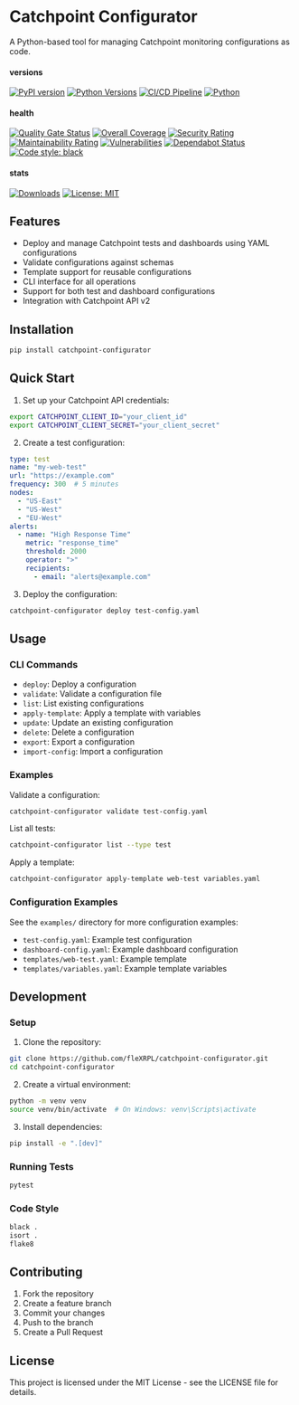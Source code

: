 # Catchpoint Configurator

A Python-based tool for managing Catchpoint monitoring configurations as code.

#### versions

[![PyPI version](https://img.shields.io/pypi/v/catchpoint-configurator.svg)](https://pypi.org/project/catchpoint-configurator/)
[![Python Versions](https://img.shields.io/badge/python-3.9%20%7C%203.10%20%7C%203.11%20%7C%203.12-blue)](https://www.python.org/downloads/)
[![CI/CD Pipeline](https://github.com/fleXRPL/catchpoint-configurator/actions/workflows/workflow.yml/badge.svg)](https://github.com/fleXRPL/catchpoint-configurator/actions/workflows/workflow.yml)
[![Python](https://img.shields.io/pypi/pyversions/catchpoint-configurator.svg)](https://pypi.org/project/catchpoint-configurator/)

#### health

[![Quality Gate Status](https://sonarcloud.io/api/project_badges/measure?project=fleXRPL_catchpoint-configurator&metric=alert_status)](https://sonarcloud.io/summary/new_code?id=fleXRPL_catchpoint-configurator)
[![Overall Coverage](https://sonarcloud.io/api/project_badges/measure?project=fleXRPL_catchpoint-configurator&metric=coverage)](https://sonarcloud.io/summary/new_code?id=fleXRPL_catchpoint-configurator)
[![Security Rating](https://sonarcloud.io/api/project_badges/measure?project=fleXRPL_catchpoint-configurator&metric=security_rating)](https://sonarcloud.io/summary/new_code?id=fleXRPL_catchpoint-configurator)
[![Maintainability Rating](https://sonarcloud.io/api/project_badges/measure?project=fleXRPL_catchpoint-configurator&metric=sqale_rating)](https://sonarcloud.io/summary/new_code?id=fleXRPL_catchpoint-configurator)
[![Vulnerabilities](https://sonarcloud.io/api/project_badges/measure?project=fleXRPL_catchpoint-configurator&metric=vulnerabilities)](https://sonarcloud.io/summary/new_code?id=fleXRPL_catchpoint-configurator)
[![Dependabot Status](https://img.shields.io/badge/Dependabot-enabled-success.svg)](https://github.com/fleXRPL/catchpoint-configurator/blob/main/.github/dependabot.yml)
[![Code style: black](https://img.shields.io/badge/code%20style-black-000000.svg)](https://github.com/psf/black)

#### stats

[![Downloads](https://pepy.tech/badge/catchpoint-configurator)](https://pepy.tech/project/catchpoint-configurator)
[![License: MIT](https://img.shields.io/badge/License-MIT-yellow.svg)](https://opensource.org/licenses/MIT)

## Features

- Deploy and manage Catchpoint tests and dashboards using YAML configurations
- Validate configurations against schemas
- Template support for reusable configurations
- CLI interface for all operations
- Support for both test and dashboard configurations
- Integration with Catchpoint API v2

## Installation

```bash
pip install catchpoint-configurator
```

## Quick Start

1. Set up your Catchpoint API credentials:

```bash
export CATCHPOINT_CLIENT_ID="your_client_id"
export CATCHPOINT_CLIENT_SECRET="your_client_secret"
```

2. Create a test configuration:

```yaml
type: test
name: "my-web-test"
url: "https://example.com"
frequency: 300  # 5 minutes
nodes:
  - "US-East"
  - "US-West"
  - "EU-West"
alerts:
  - name: "High Response Time"
    metric: "response_time"
    threshold: 2000
    operator: ">"
    recipients:
      - email: "alerts@example.com"
```

3. Deploy the configuration:

```bash
catchpoint-configurator deploy test-config.yaml
```

## Usage

### CLI Commands

- `deploy`: Deploy a configuration
- `validate`: Validate a configuration file
- `list`: List existing configurations
- `apply-template`: Apply a template with variables
- `update`: Update an existing configuration
- `delete`: Delete a configuration
- `export`: Export a configuration
- `import-config`: Import a configuration

### Examples

Validate a configuration:
```bash
catchpoint-configurator validate test-config.yaml
```

List all tests:
```bash
catchpoint-configurator list --type test
```

Apply a template:
```bash
catchpoint-configurator apply-template web-test variables.yaml
```

### Configuration Examples

See the `examples/` directory for more configuration examples:
- `test-config.yaml`: Example test configuration
- `dashboard-config.yaml`: Example dashboard configuration
- `templates/web-test.yaml`: Example template
- `templates/variables.yaml`: Example template variables

## Development

### Setup

1. Clone the repository:
```bash
git clone https://github.com/fleXRPL/catchpoint-configurator.git
cd catchpoint-configurator
```

2. Create a virtual environment:
```bash
python -m venv venv
source venv/bin/activate  # On Windows: venv\Scripts\activate
```

3. Install dependencies:
```bash
pip install -e ".[dev]"
```

### Running Tests

```bash
pytest
```

### Code Style

```bash
black .
isort .
flake8
```

## Contributing

1. Fork the repository
2. Create a feature branch
3. Commit your changes
4. Push to the branch
5. Create a Pull Request

## License

This project is licensed under the MIT License - see the LICENSE file for details.